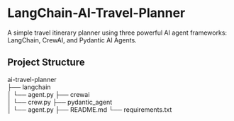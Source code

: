 # LangChain-AI-Travel-Planner
A simple travel itinerary planner using three powerful AI agent frameworks: LangChain, CrewAI, and Pydantic AI Agents.

## Project Structure
ai-travel-planner \
├── langchain \
│   └── agent.py
├── crewai \
│   └── crew.py
├── pydantic_agent \
│   └── agent.py
├── README.md
└── requirements.txt

